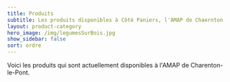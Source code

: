 ```yaml
---
title: Produits
subtitle: Les produits disponibles à Côté Paniers, l'AMAP de Chaernton.
layout: product-category
hero_image: /img/legumesSurBois.jpg
show_sidebar: false
sort: ordre
---
```


Voici les produits qui sont actuellement disponibles à l'AMAP de Charenton-le-Pont.


